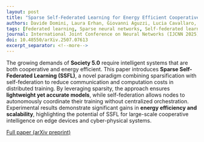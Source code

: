 ```yaml
---
layout: post
title: "Sparse Self-Federated Learning for Energy Efficient Cooperative Intelligence in Society 5.0"
authors: Davide Domini, Laura Erhan, Giovanni Aguzzi, Lucia Cavallaro, Amir Douzandeh Zenoozi, Antonio Liotta, Mirko Viroli
tags: [Federated learning, Sparse neural networks, Self-federated learning, Energy efficiency, Cooperative intelligence, Society 5.0, Edge AI]
journal: International Joint Conference on Neural Networks (IJCNN 2025), Rome, Italy, June 30 – July 5, 2025
doi: 10.48550/arXiv.2507.07613
excerpt_separator: <!--more-->
---
```


The growing demands of **Society 5.0** require intelligent systems that are both cooperative and energy efficient. This paper introduces **Sparse Self-Federated Learning (SSFL)**, a novel paradigm combining sparsification with self-federation to reduce communication and computation costs in distributed training. By leveraging sparsity, the approach ensures **lightweight yet accurate models**, while self-federation allows nodes to autonomously coordinate their training without centralized orchestration. Experimental results demonstrate significant gains in **energy efficiency and scalability**, highlighting the potential of SSFL for large-scale cooperative intelligence on edge devices and cyber-physical systems.<!--more-->

[Full paper (arXiv preprint)](https://doi.org/10.48550/arXiv.2507.07613)
